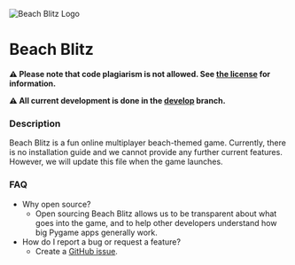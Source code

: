 ![Beach Blitz Logo](https://i.ibb.co/4W2Pzmd/68747470733a2f2f692e6962622e636f2f7a62486a6350572f35626461613934373738353539376432623064346636343966.png)

# Beach Blitz
**⚠️ Please note that code plagiarism is not allowed. See [the license](https://www.gnu.org/licenses/agpl-3.0.txt) for information.**

**⚠️ All current development is done in the [develop](https://github.com/coastline-devs/beach-blitz/tree/develop) branch.**

### Description
Beach Blitz is a fun online multiplayer beach-themed game. Currently, there is no installation guide and we cannot provide any further current features. However, we will update this file when the game launches.

### FAQ
* Why open source?
  * Open sourcing Beach Blitz allows us to be transparent about what goes into the game, and to help other developers understand how big Pygame apps generally work.
* How do I report a bug or request a feature?
  * Create a [GitHub issue](https://github.com/coastline-devs/beach-blitz/issues).
